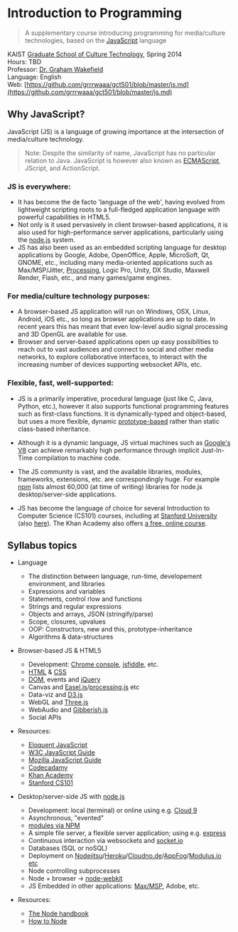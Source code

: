 # Introduction to Programming

> A supplementary course introducing programming for media/culture technologies, based on the [JavaScript](http://en.wikipedia.org/wiki/JavaScript) language

KAIST [Graduate School of Culture Technology](http://ct.kaist.ac.kr), Spring 2014   
Hours: TBD   
Professor: [Dr. Graham Wakefield](http://www.grahamwakefield.net)   
Language: English   
Web: [https://github.com/grrrwaaa/gct501/blob/master/js.md](https://github.com/grrrwaaa/gct501/blob/master/js.md)

## Why JavaScript?

JavaScript (JS) is a language of growing importance at the intersection of media/culture technology. 

> Note: Despite the similarity of name, JavaScript has no particular relation to Java. JavaScript is however also known as [ECMAScript](http://en.wikipedia.org/wiki/ECMAScript), JScript, and ActionScript.

### JS is everywhere:

- It has become the de facto 'language of the web', having evolved from lightweight scripting roots to a full-fledged application language with powerful capabilities in HTML5. 
- Not only is it used pervasively in client browser-based applications, it is also used for high-performance server applications, particularly using the [node.js](http://nodejs.org/) system. 
- JS has also been used as an embedded scripting language for desktop applications by Google, Adobe, OpenOffice, Apple, MicroSoft, Qt, GNOME, etc., including many media-oriented applications such as Max/MSP/Jitter, [Processing](http://en.wikipedia.org/wiki/Processing.js), Logic Pro, Unity, DX Studio, Maxwell Render, Flash, etc., and many games/game engines.

### For media/culture technology purposes:

- A browser-based JS application will run on Windows, OSX, Linux, Android, iOS etc., so long as browser applications are up to date. In recent years this has meant that even low-level audio signal processing and 3D OpenGL are available for use. 
- Browser and server-based applications open up easy possibilities to reach out to vast audiences and connect to social and other media networks, to explore collaborative interfaces, to interact with the increasing number of devices supporting websocket APIs, etc.

### Flexible, fast, well-supported:

- JS is a primarily imperative, procedural language (just like C, Java, Python, etc.), however it also supports functional programming features such as first-class functions. It is dynamically-typed and object-based, but uses a more flexible, dynamic [prototype-based](http://en.wikipedia.org/wiki/Prototype-based_programming) rather than static class-based inheritance. 

- Although it is a dynamic language, JS virtual machines such as [Google's V8](http://en.wikipedia.org/wiki/V8_(JavaScript_engine)) can achieve remarkably high performance through implicit Just-In-Time compilation to machine code.  

- The JS community is vast, and the available libraries, modules, frameworks, extensions, etc. are correspondingly huge. For example [npm](https://www.npmjs.org/) lists almost 60,000 (at time of writing) libraries for node.js desktop/server-side applications. 

- JS has become the language of choice for several Introduction to Computer Science (CS101) courses, including at [Stanford University](http://www.stanford.edu/class/cs101/) (also [here](https://www.coursera.org/course/cs101)). The Khan Academy also offers [a free, online course](https://www.khanacademy.org/cs).

## Syllabus topics

- Language
	- The distinction between language, run-time, developement environment, and libraries
	- Expressions and variables
	- Statements, control rlow and functions
	- Strings and regular expressions
	- Objects and arrays, JSON (stringify/parse)
	- Scope, closures, upvalues
	- OOP: Constructors, new and this, prototype-inheritance
	- Algorithms & data-structures
	
- Browser-based JS & HTML5	
	- Development: [Chrome console](https://developers.google.com/chrome-developer-tools/docs/console), [jsfiddle](http://jsfiddle.net/), etc.
	- [HTML](http://www.w3schools.com/html/) & [CSS](http://www.w3schools.com/css/default.asp)
	- [DOM](http://www.w3schools.com/js/js_htmldom.asp), events and [jQuery](http://jquery.com/)
	- Canvas and [Easel.js](http://www.createjs.com/#!/EaselJS)/[processing.js](http://processingjs.org/articles/jsQuickStart.html) etc
	- Data-viz and [D3.js](http://d3js.org/)
	- WebGL and [Three.js](http://threejs.org/)
	- WebAudio and [Gibberish.js](http://www.charlie-roberts.com/gibberish/)
	- Social APIs
	
- Resources:
	- [Eloquent JavaScript](http://eloquentjavascript.net/contents.html)
	- [W3C JavaScript Guide](http://www.w3schools.com/js/)
	- [Mozilla JavaScript Guide](https://developer.mozilla.org/en-US/docs/Web/JavaScript/Guide)
	- [Codecadamy](http://www.codecademy.com/tracks/javascript)
	- [Khan Academy](https://www.khanacademy.org/cs/programming)
	- [Stanford CS101](https://www.coursera.org/course/cs101)

- Desktop/server-side JS with [node.js](http://nodejs.org/)
	- Development: local (terminal) or online using e.g. [Cloud 9](https://c9.io/)
	- Asynchronous, "evented"
	- [modules via NPM](https://www.npmjs.org/)
	- A simple file server, a flexible server application; using e.g. [express](http://expressjs.com/)
	- Continuous interaction via websockets and [socket.io](http://socket.io/)
	- Databases (SQL or noSQL)
	- Deployment on [Nodejitsu](https://www.nodejitsu.com/)/[Heroku](https://www.heroku.com/)/[Cloudno.de](http://cloudno.de/)/[AppFog](https://www.appfog.com/)/[Modulus.io](https://modulus.io/) [etc](https://github.com/joyent/node/wiki/node-hosting)
	- Node controlling subprocesses
	- Node + browser -> [node-webkit](https://github.com/rogerwang/node-webkit/wiki)
	- JS Embedded in other applications: [Max/MSP](http://www.cycling74.com/docs/max5/tutorials/max-tut/javascriptchapter01.html), Adobe, etc.
	
- Resources:	
	- [The Node handbook](http://www.nodebeginner.org/)
	- [How to Node](http://howtonode.org/)
